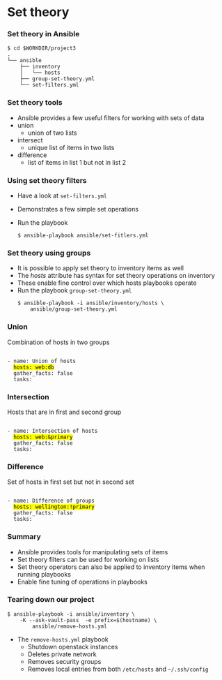 # Set theory


### Set theory in Ansible

```
$ cd $WORKDIR/project3
.
└── ansible
    ├── inventory
    │   └── hosts
    ├── group-set-theory.yml
    └── set-filters.yml
```


### Set theory tools

* Ansible provides a few useful filters for working with sets of data
* union
  - union of two lists
* intersect
  - unique list of items in two lists
* difference
  - list of items in list 1 but not in list 2


### Using set theory filters

* Have a look at `set-filters.yml`
* Demonstrates a few simple set operations
* Run the playbook

  ```
  $ ansible-playbook ansible/set-fitlers.yml
  ```


### Set theory using groups

* It is possible to apply set theory to inventory items as well
* The _hosts_ attribute has syntax for set theory operations on inventory 
* These enable fine control over which hosts playbooks operate
* Run the playbook `group-set-theory.yml`
  ```
  $ ansible-playbook -i ansible/inventory/hosts \
      ansible/group-set-theory.yml
  ```


### Union

Combination of hosts in two groups

<pre  class="fragment" data-fragment-index="0"><code data-trim data-noescape>
- name: Union of hosts
  <mark>hosts: web:db</mark>
  gather_facts: false
  tasks:
</code></pre>


### Intersection

Hosts that are in first and second group

<pre  class="fragment" data-fragment-index="0"><code data-trim data-noescape>
- name: Intersection of hosts
  <mark>hosts: web:&primary</mark>
  gather_facts: false
  tasks:
</code></pre>


### Difference

Set of hosts in first set but not in second set

<pre  class="fragment" data-fragment-index="0"><code data-trim data-noescape>
- name: Difference of groups
  <mark>hosts: wellington:!primary</mark>
  gather_facts: false
  tasks:
</code></pre>


### Summary

* Ansible provides tools for manipulating sets of items
* Set theory filters can be used for working on lists
* Set theory operators can also be applied to inventory items when running
  playbooks
* Enable fine tuning of operations in playbooks


### Tearing down our project

```
$ ansible-playbook -i ansible/inventory \
    -K --ask-vault-pass  -e prefix=$(hostname) \
        ansible/remove-hosts.yml
```

* The  `remove-hosts.yml` playbook
  - Shutdown openstack instances <!-- .element: class="fragment" data-fragment-index="0" -->
  - Deletes private network <!-- .element: class="fragment" data-fragment-index="1" -->
  - Removes security groups <!-- .element: class="fragment" data-fragment-index="2" -->
  - Removes local entries from both<!-- .element: class="fragment" data-fragment-index="3" --> `/etc/hosts` and `~/.ssh/config` 


